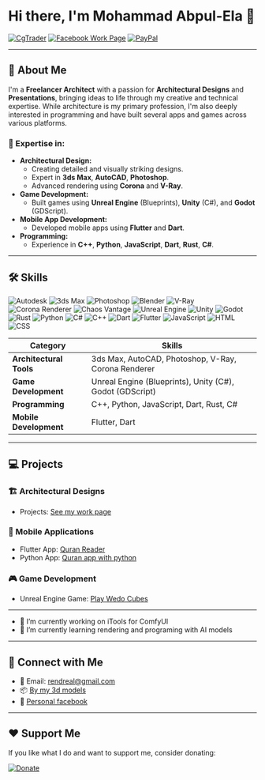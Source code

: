 # Hi there, I'm Mohammad Abpul-Ela 👋

[![CgTrader](https://img.shields.io/badge/Website-Visit%20Now-green?style=for-the-badge&logo=google-chrome)](https://cgtrader.com/designers/makadi)
[![Facebook Work Page](https://img.shields.io/badge/Facebook-Connect-blue?style=for-the-badge&logo=facebook)](https://facebook.com/myrender)
[![PayPal](https://img.shields.io/badge/Donate-PayPal-blue?style=for-the-badge&logo=paypal)](https://www.paypal.me/mohammadmoustafa1)

---

## 🚀 About Me

I'm a **Freelancer Architect** with a passion for **Architectural Designs** and **Presentations**, bringing ideas to life through my creative and technical expertise. While architecture is my primary profession, I'm also deeply interested in programming and have built several apps and games across various platforms.

### 💼 Expertise in:
- **Architectural Design:** 
    - Creating detailed and visually striking designs.
    - Expert in **3ds Max**, **AutoCAD**, **Photoshop**.
    - Advanced rendering using **Corona** and **V-Ray**.
- **Game Development:**
    - Built games using **Unreal Engine** (Blueprints), **Unity** (C#), and **Godot** (GDScript).
- **Mobile App Development:**
    - Developed mobile apps using **Flutter** and **Dart**.
- **Programming:**
    - Experience in **C++**, **Python**, **JavaScript**, **Dart**, **Rust**, **C#**.

---

## 🛠️ Skills
![Autodesk](https://img.shields.io/badge/3D_Model-Autodesk-red?logo=autodesk)
![3ds Max](https://img.shields.io/badge/3D_Model-3ds_Max-green?logo=autodesk)
![Photoshop](https://img.shields.io/badge/Design-Photoshop-blue?logo=adobe)
![Blender](https://img.shields.io/badge/3D_Model-Blender-orange?logo=blender)
![V-Ray](https://img.shields.io/badge/Renderer-VRay-blue?logo=chaos)
![Corona Renderer](https://img.shields.io/badge/Renderer-Corona-blue?logo=chaos)
![Chaos Vantage](https://img.shields.io/badge/Renderer-Chaos%20Vantage-blue?logo=chaos)
![Unreal Engine](https://img.shields.io/badge/Game_Unreal%20Engine-blue?logo=unrealengine)
![Unity](https://img.shields.io/badge/Game_Unity-blue?logo=unity)
![Godot](https://img.shields.io/badge/Game_Godot-blue?logo=godotengine)
![Rust](https://img.shields.io/badge/Programming-Rust-orange?logo=rust)
![Python](https://img.shields.io/badge/Programming-Python-yellow?logo=python)
![C#](https://img.shields.io/badge/Programming-C%23-blue?logo=csharp)
![C++](https://img.shields.io/badge/Programming-C%2B%2B-lightgrey?logo=cplusplus)
![Dart](https://img.shields.io/badge/Programming-Dart-blue?logo=dart)
![Flutter](https://img.shields.io/badge/Framework-Flutter-blue?logo=flutter)
![JavaScript](https://img.shields.io/badge/Programming-JavaScript-yellow?logo=javascript)
![HTML](https://img.shields.io/badge/Markup-HTML-orange?logo=html5)
![CSS](https://img.shields.io/badge/Style-CSS-blue?logo=css3)

| **Category**       | **Skills**                                                               |
|--------------------|--------------------------------------------------------------------------|
| **Architectural Tools** | 3ds Max, AutoCAD, Photoshop, V-Ray, Corona Renderer                  |
| **Game Development**    | Unreal Engine (Blueprints), Unity (C#), Godot (GDScript)              |
| **Programming**         | C++, Python, JavaScript, Dart, Rust, C#                              |
| **Mobile Development**  | Flutter, Dart                                                        |

<!--
---

## 📈 Stats
![Your GitHub Stats](https://github-readme-stats.vercel.app/api?username=yourgithubusername&show_icons=true&theme=radical)
-->
---

## 💻 Projects

### 🏗️ Architectural Designs
- Projects: [See my work page](https://www.facebook.com/myrender)

### 📱 Mobile Applications
- Flutter App: [Quran Reader](https://play.google.com/store/apps/details?id=com.MohammadAboulEla.quran_reader)
- Python App: [Quran app with python](https://www.youtube.com/watch?v=p__RXFLWda8&t=52s)

### 🎮 Game Development
- Unreal Engine Game: [Play Wedo Cubes](https://we-do.itch.io/cubes)
<!--
- Unity Game: [Description/Link]
- Godot Game: [Description/Link]
-->
---
- 🔭 I’m currently working on iTools for ComfyUI
- 🌱 I’m currently learning rendering and programing with AI models
---

## 🤝 Connect with Me

- 📧 Email: [rendreal@gmail.com](mailto:rendreal@gmail.com)
- 📦 [By my 3d models](https://cgtrader.com/designers/makadi)
- 🔖 [Personal facebook](https://facebook.com/mohammad.aboulela)

---

## ❤️ Support Me

If you like what I do and want to support me, consider donating:

[![Donate](https://img.shields.io/badge/Donate-PayPal-blue?logo=paypal)](https://www.paypal.me/mohammadmoustafa1)




<!--
**MohammadAboulEla/MohammadAboulEla** is a ✨ _special_ ✨ repository because its `README.md` (this file) appears on your GitHub profile.

Here are some ideas to get you started:

- 🔭 I’m currently working on ...
- 🌱 I’m currently learning ...
- 👯 I’m looking to collaborate on ...
- 🤔 I’m looking for help with ...
- 💬 Ask me about ...
- 📫 How to reach me: ...
- 😄 Pronouns: ...
- ⚡ Fun fact: ...
-->
